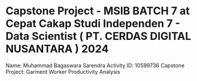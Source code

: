 # Capstone Project - MSIB BATCH 7 at Cepat Cakap Studi Independen 7 - Data Scientist ( PT. CERDAS DIGITAL NUSANTARA ) 2024

Name: Muhammad Bagaswara Sarendra
Activity ID: 10599736
Capstone Project: Garment Worker Productivity Analysis

